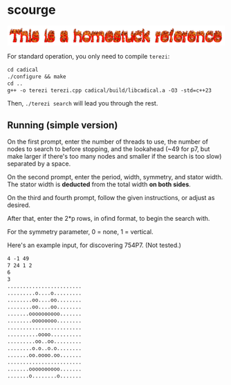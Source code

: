 # scourge

![](scripts/test.gif)

For standard operation, you only need to compile `terezi`:

```
cd cadical
./configure && make
cd ..
g++ -o terezi terezi.cpp cadical/build/libcadical.a -O3 -std=c++23
```

Then, `./terezi search` will lead you through the rest.

## Running (simple version)

On the first prompt, enter the number of threads to use, the number of nodes to search to before stopping, and the lookahead (~49 for p7, but make larger if there's too many nodes and smaller if the search is too slow) separated by a space. 

On the second prompt, enter the period, width, symmetry, and stator width. The stator width is **deducted** from the total width **on both sides**.

On the third and fourth prompt, follow the given instructions, or adjust as desired.

After that, enter the 2*p rows, in ofind format, to begin the search with.

For the symmetry parameter, 0 = none, 1 = vertical.

Here's an example input, for discovering 754P7. (Not tested.)

```
4 -1 49
7 24 1 2
6
3
........................
.........o....o.........
........oo....oo........
........oo....oo........
.......oooooooooo.......
........oooooooo........
........................
..........oooo..........
.........oo..oo.........
........o.o..o.o........
.......oo.oooo.oo.......
........................
.......oooooooooo.......
.......o........o.......
```